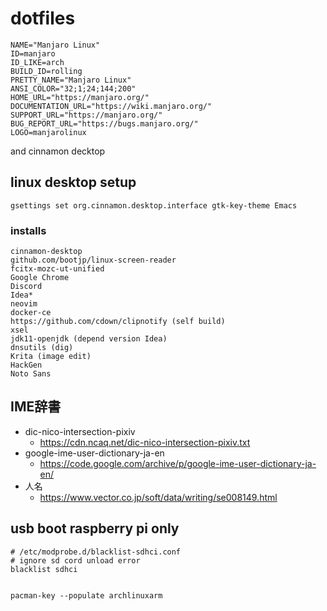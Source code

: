 # dotfiles

```
NAME="Manjaro Linux"
ID=manjaro
ID_LIKE=arch
BUILD_ID=rolling
PRETTY_NAME="Manjaro Linux"
ANSI_COLOR="32;1;24;144;200"
HOME_URL="https://manjaro.org/"
DOCUMENTATION_URL="https://wiki.manjaro.org/"
SUPPORT_URL="https://manjaro.org/"
BUG_REPORT_URL="https://bugs.manjaro.org/"
LOGO=manjarolinux
```
and cinnamon decktop


## linux desktop setup
```
gsettings set org.cinnamon.desktop.interface gtk-key-theme Emacs
```

### installs

```
cinnamon-desktop
github.com/bootjp/linux-screen-reader
fcitx-mozc-ut-unified
Google Chrome
Discord
Idea*
neovim
docker-ce
https://github.com/cdown/clipnotify (self build)
xsel
jdk11-openjdk (depend version Idea)
dnsutils (dig)
Krita (image edit)
HackGen
Noto Sans
```

## IME辞書
* dic-nico-intersection-pixiv
  - https://cdn.ncaq.net/dic-nico-intersection-pixiv.txt
* google-ime-user-dictionary-ja-en
  - https://code.google.com/archive/p/google-ime-user-dictionary-ja-en/
* 人名
  - https://www.vector.co.jp/soft/data/writing/se008149.html

## usb boot raspberry pi only 

```
# /etc/modprobe.d/blacklist-sdhci.conf
# ignore sd cord unload error
blacklist sdhci 


```
```
pacman-key --populate archlinuxarm
```
